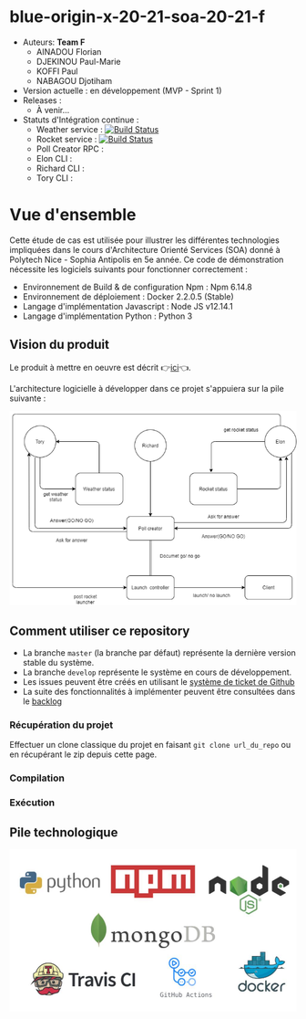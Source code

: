 # blue-origin-x-20-21-soa-20-21-f
* Auteurs: **Team F**
    * AINADOU Florian
    * DJEKINOU Paul-Marie
    * KOFFI Paul
    * NABAGOU Djotiham
* Version actuelle : en développement (MVP - Sprint 1)
* Releases :
    * À venir...
* Statuts d'Intégration continue : 
    * Weather service : [![Build Status](https://github.com/pns-si5-soa/blue-origin-x-20-21-soa-20-21-f-weatherRest/workflows/Rest%20projet%20actions/badge.svg?branch=develop)](https://github.com/pns-si5-soa/blue-origin-x-20-21-soa-20-21-f-weatherRest/actions)
    * Rocket service : [![Build Status](https://travis-ci.com/pns-si5-soa/blue-origin-x-20-21-soa-20-21-f-rocketRest.svg?token=A689phqWFprpuzVyuqDk&branch=develop)](https://travis-ci.com/pns-si5-soa/blue-origin-x-20-21-soa-20-21-f-rocketRest)
    * Poll Creator RPC :
    * Elon CLI :
    * Richard CLI :
    * Tory CLI :
  
# Vue d'ensemble
 Cette étude de cas est utilisée pour illustrer les différentes technologies impliquées dans le cours d'Architecture Orienté Services (SOA) donné à Polytech Nice - Sophia Antipolis en 5e année. Ce code de démonstration nécessite les logiciels suivants pour fonctionner correctement :
 
   * Environnement de Build & de configuration Npm : Npm 6.14.8        
   * Environnement de déploiement : Docker 2.2.0.5 (Stable)
   * Langage d'implémentation Javascript : Node JS v12.14.1
   * Langage d'implémentation Python : Python 3
   
  ## Vision du produit
  Le produit à mettre en oeuvre est décrit 👉[ici](./docs/scope_1.pdf)👈. 
    
  L'architecture logicielle à développer dans ce projet s'appuiera sur la pile suivante :
  <p align="center">
      <img src="./docs/archi_scope_1.png"/>
  </p>
  
  ## Comment utiliser ce repository
  * La branche `master` (la branche par défaut) représente la dernière version stable du système.
  * La branche `develop` représente le système en cours de développement.
  * Les issues peuvent être créés en utilisant le [système de ticket de Github](https://github.com/pns-si5-soa/blue-origin-x-20-21-soa-20-21-f/issues)
  * La suite des fonctionnalités à implémenter peuvent être consultées dans le [backlog](https://github.com/pns-si5-soa/blue-origin-x-20-21-soa-20-21-f/milestone/2)
  
  ### Récupération du projet
  Effectuer un clone classique du projet en faisant ```git clone url_du_repo``` ou en récupérant le zip depuis cette page.
    
  ### Compilation
  
  ### Exécution
  
  ## Pile technologique
  
  <p align="center">
    <img src="./docs/stack.jpg"/>
  </p>
